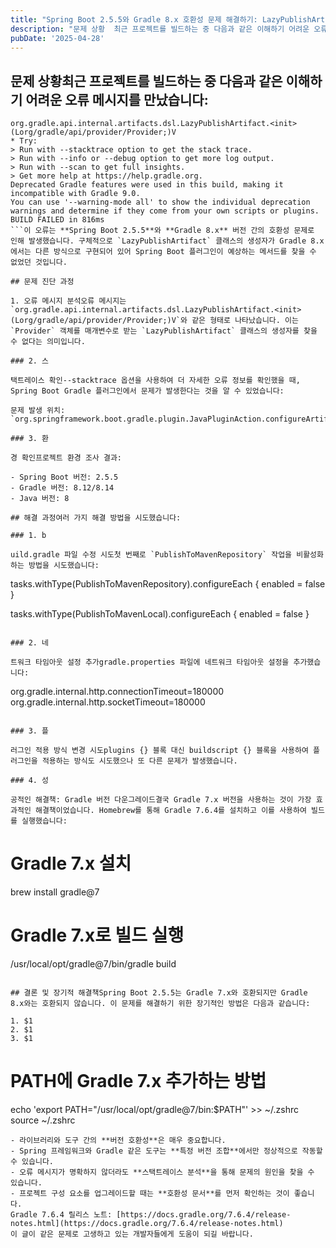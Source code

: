 ```yaml
---
title: "Spring Boot 2.5.5와 Gradle 8.x 호환성 문제 해결하기: LazyPublishArtifact 오류"
description: "문제 상황  최근 프로젝트를 빌드하는 중 다음과 같은 이해하기 어려운 오류 메시지를 만났습니다:  org.gradle.api.internal.artifacts.dsl.LazyPublishArtifact.(Lorg/gradle/api/provider/Provider;)V * T..."
pubDate: '2025-04-28'
---
```


## 문제 상황최근 프로젝트를 빌드하는 중 다음과 같은 이해하기 어려운 오류 메시지를 만났습니다:

```
org.gradle.api.internal.artifacts.dsl.LazyPublishArtifact.<init>(Lorg/gradle/api/provider/Provider;)V
* Try:
> Run with --stacktrace option to get the stack trace.
> Run with --info or --debug option to get more log output.
> Run with --scan to get full insights.
> Get more help at https://help.gradle.org.
Deprecated Gradle features were used in this build, making it incompatible with Gradle 9.0.
You can use '--warning-mode all' to show the individual deprecation warnings and determine if they come from your own scripts or plugins.
BUILD FAILED in 816ms
```이 오류는 **Spring Boot 2.5.5**와 **Gradle 8.x** 버전 간의 호환성 문제로 인해 발생했습니다. 구체적으로 `LazyPublishArtifact` 클래스의 생성자가 Gradle 8.x에서는 다른 방식으로 구현되어 있어 Spring Boot 플러그인이 예상하는 메서드를 찾을 수 없었던 것입니다.

## 문제 진단 과정

1. 오류 메시지 분석오류 메시지는 `org.gradle.api.internal.artifacts.dsl.LazyPublishArtifact.<init>(Lorg/gradle/api/provider/Provider;)V`와 같은 형태로 나타났습니다. 이는 `Provider` 객체를 매개변수로 받는 `LazyPublishArtifact` 클래스의 생성자를 찾을 수 없다는 의미입니다.

### 2. 스

택트레이스 확인--stacktrace 옵션을 사용하여 더 자세한 오류 정보를 확인했을 때, Spring Boot Gradle 플러그인에서 문제가 발생한다는 것을 알 수 있었습니다:

문제 발생 위치: `org.springframework.boot.gradle.plugin.JavaPluginAction.configureArtifactPublication`

### 3. 환

경 확인프로젝트 환경 조사 결과:

- Spring Boot 버전: 2.5.5
- Gradle 버전: 8.12/8.14
- Java 버전: 8

## 해결 과정여러 가지 해결 방법을 시도했습니다:

### 1. b

uild.gradle 파일 수정 시도첫 번째로 `PublishToMavenRepository` 작업을 비활성화하는 방법을 시도했습니다:

```
tasks.withType(PublishToMavenRepository).configureEach {
    enabled = false
}

tasks.withType(PublishToMavenLocal).configureEach {
    enabled = false
}
```하지만 이 방법으로는 문제가 해결되지 않았습니다.

### 2. 네

트워크 타임아웃 설정 추가gradle.properties 파일에 네트워크 타임아웃 설정을 추가했습니다:

```
org.gradle.internal.http.connectionTimeout=180000
org.gradle.internal.http.socketTimeout=180000
```이 방법도 핵심 문제를 해결하지 못했습니다.

### 3. 플

러그인 적용 방식 변경 시도plugins {} 블록 대신 buildscript {} 블록을 사용하여 플러그인을 적용하는 방식도 시도했으나 또 다른 문제가 발생했습니다.

### 4. 성

공적인 해결책: Gradle 버전 다운그레이드결국 Gradle 7.x 버전을 사용하는 것이 가장 효과적인 해결책이었습니다. Homebrew를 통해 Gradle 7.6.4를 설치하고 이를 사용하여 빌드를 실행했습니다:

```

# Gradle 7.x 설치

brew install gradle@7

# Gradle 7.x로 빌드 실행

/usr/local/opt/gradle@7/bin/gradle build
```이 방법을 통해 빌드가 성공적으로 진행되었습니다!

## 결론 및 장기적 해결책Spring Boot 2.5.5는 Gradle 7.x와 호환되지만 Gradle 8.x와는 호환되지 않습니다. 이 문제를 해결하기 위한 장기적인 방법은 다음과 같습니다:

1. $1
2. $1
3. $1
```

# PATH에 Gradle 7.x 추가하는 방법

echo 'export PATH="/usr/local/opt/gradle@7/bin:$PATH"' >> ~/.zshrc
source ~/.zshrc
```## 교훈이 문제를 통해 얻은 교훈은 다음과 같습니다:
- 라이브러리와 도구 간의 **버전 호환성**은 매우 중요합니다.
- Spring 프레임워크와 Gradle 같은 도구는 **특정 버전 조합**에서만 정상적으로 작동할 수 있습니다.
- 오류 메시지가 명확하지 않더라도 **스택트레이스 분석**을 통해 문제의 원인을 찾을 수 있습니다.
- 프로젝트 구성 요소를 업그레이드할 때는 **호환성 문서**를 먼저 확인하는 것이 좋습니다.
Gradle 7.6.4 릴리스 노트: [https://docs.gradle.org/7.6.4/release-notes.html](https://docs.gradle.org/7.6.4/release-notes.html)
이 글이 같은 문제로 고생하고 있는 개발자들에게 도움이 되길 바랍니다.
